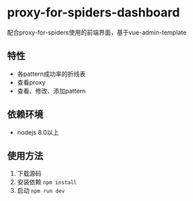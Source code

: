 # proxy-for-spiders-dashboard

配合proxy-for-spiders使用的前端界面，基于vue-admin-template

## 特性
* 各pattern成功率的折线表
* 查看proxy
* 查看、修改、添加pattern

## 依赖环境
* nodejs 8.0以上

## 使用方法
1. 下载源码
2. 安装依赖 `npm install`
3. 启动 `npm run dev`
